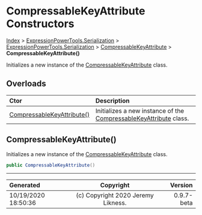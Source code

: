 ﻿# CompressableKeyAttribute Constructors

[Index](../index.md) > [ExpressionPowerTools.Serialization](ExpressionPowerTools.Serialization.a.md) > [ExpressionPowerTools.Serialization](ExpressionPowerTools.Serialization.n.md) > [CompressableKeyAttribute](ExpressionPowerTools.Serialization.CompressableKeyAttribute.cs.md) > **CompressableKeyAttribute()**

Initializes a new instance of the [CompressableKeyAttribute](ExpressionPowerTools.Serialization.CompressableKeyAttribute.cs.md) class.

## Overloads

| Ctor | Description |
| :-- | :-- |
| [CompressableKeyAttribute()](#compressablekeyattribute) | Initializes a new instance of the [CompressableKeyAttribute](ExpressionPowerTools.Serialization.CompressableKeyAttribute.cs.md) class. |

## CompressableKeyAttribute()

Initializes a new instance of the [CompressableKeyAttribute](ExpressionPowerTools.Serialization.CompressableKeyAttribute.cs.md) class.

```csharp
public CompressableKeyAttribute()
```



---

| Generated | Copyright | Version |
| :-- | :-: | --: |
| 10/19/2020 18:50:36 | (c) Copyright 2020 Jeremy Likness. | 0.9.7-beta |

